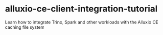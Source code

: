 # alluxio-ce-client-integration-tutorial
Learn how to integrate Trino, Spark and other workloads with the Alluxio CE caching file system
